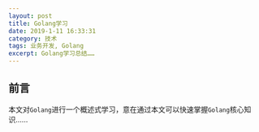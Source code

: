 ```yaml
---
layout: post
title: Golang学习
date: 2019-1-11 16:33:31
category: 技术
tags: 业务开发, Golang
excerpt: Golang学习总结……
---
```


## 前言

本文对`Golang`进行一个概述式学习，意在通过本文可以快速掌握`Golang`核心知识……